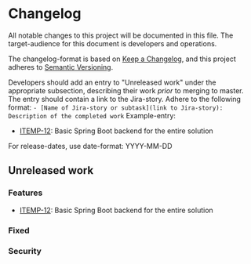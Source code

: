 # Changelog

All notable changes to this project will be documented in this file. The target-audience for this document is developers and operations.

The changelog-format is based on [Keep a Changelog](https://keepachangelog.com/en/1.0.0/), and this project adheres to [Semantic Versioning](https://semver.org/spec/v2.0.0.html).

Developers should add an entry to "Unreleased work" under the appropriate subsection, describing their work _prior_ to merging to master. The entry should contain a link to the Jira-story.
Adhere to the following format:
`- [Name of Jira-story or subtask](link to Jira-story): Description of the completed work`
Example-entry:

- [ITEMP-12](https://sunepoulsen.atlassian.net/browse/ITEMP-12): Basic Spring Boot backend for the entire solution

For release-dates, use date-format: YYYY-MM-DD

## Unreleased work
### Features

- [ITEMP-12](https://sunepoulsen.atlassian.net/browse/ITEMP-12): Basic Spring Boot backend for the entire solution

### Fixed

### Security
